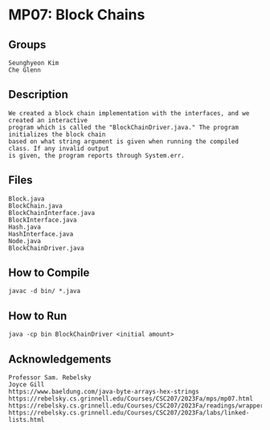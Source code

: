 # MP07: Block Chains

## Groups
```
Seunghyeon Kim
Che Glenn
```

## Description
```
We created a block chain implementation with the interfaces, and we created an interactive
program which is called the "BlockChainDriver.java." The program initializes the block chain
based on what string argument is given when running the compiled class. If any invalid output
is given, the program reports through System.err.
```

## Files
```
Block.java
BlockChain.java
BlockChainInterface.java
BlockInterface.java
Hash.java
HashInterface.java
Node.java
BlockChainDriver.java
```

## How to Compile
```
javac -d bin/ *.java
```

## How to Run
```
java -cp bin BlockChainDriver <initial amount>
```

## Acknowledgements
```
Professor Sam. Rebelsky
Joyce Gill
https://www.baeldung.com/java-byte-arrays-hex-strings
https://rebelsky.cs.grinnell.edu/Courses/CSC207/2023Fa/mps/mp07.html
https://rebelsky.cs.grinnell.edu/Courses/CSC207/2023Fa/readings/wrappers.html
https://rebelsky.cs.grinnell.edu/Courses/CSC207/2023Fa/labs/linked-lists.html
```
